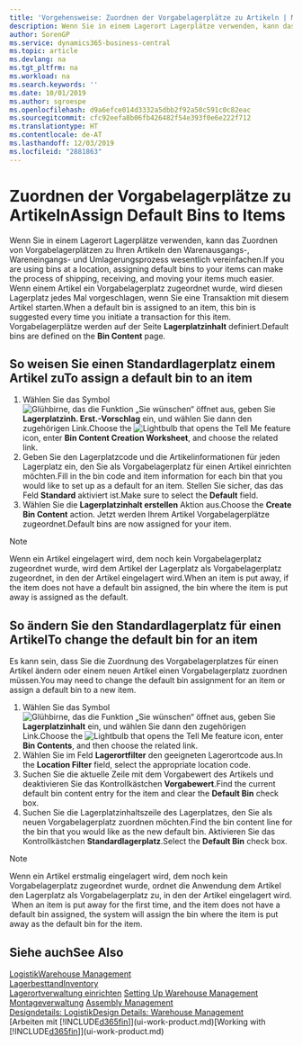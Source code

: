 ```yaml
---
title: 'Vorgehensweise: Zuordnen der Vorgabelagerplätze zu Artikeln | Microsoft Docs'
description: Wenn Sie in einem Lagerort Lagerplätze verwenden, kann das Zuordnen von Vorgabelagerplätzen zu Ihren Artikeln den Warenausgangs-, Wareneingangs- und Umlagerungsprozess wesentlich vereinfachen. Wenn einem Artikel ein Vorgabelagerplatz zugeordnet wurde, wird diesen Lagerplatz jedes Mal vorgeschlagen, wenn Sie eine Transaktion mit diesem Artikel starten.
author: SorenGP
ms.service: dynamics365-business-central
ms.topic: article
ms.devlang: na
ms.tgt_pltfrm: na
ms.workload: na
ms.search.keywords: ''
ms.date: 10/01/2019
ms.author: sgroespe
ms.openlocfilehash: d9a6efce014d3332a5dbb2f92a50c591c0c82eac
ms.sourcegitcommit: cfc92eefa8b06fb426482f54e393f0e6e222f712
ms.translationtype: HT
ms.contentlocale: de-AT
ms.lasthandoff: 12/03/2019
ms.locfileid: "2881863"
---
```

# <a name="assign-default-bins-to-items"></a><span data-ttu-id="b7508-104">Zuordnen der Vorgabelagerplätze zu Artikeln</span><span class="sxs-lookup"><span data-stu-id="b7508-104">Assign Default Bins to Items</span></span>
<span data-ttu-id="b7508-105">Wenn Sie in einem Lagerort Lagerplätze verwenden, kann das Zuordnen von Vorgabelagerplätzen zu Ihren Artikeln den Warenausgangs-, Wareneingangs- und Umlagerungsprozess wesentlich vereinfachen.</span><span class="sxs-lookup"><span data-stu-id="b7508-105">If you are using bins at a location, assigning default bins to your items can make the process of shipping, receiving, and moving your items much easier.</span></span> <span data-ttu-id="b7508-106">Wenn einem Artikel ein Vorgabelagerplatz zugeordnet wurde, wird diesen Lagerplatz jedes Mal vorgeschlagen, wenn Sie eine Transaktion mit diesem Artikel starten.</span><span class="sxs-lookup"><span data-stu-id="b7508-106">When a default bin is assigned to an item, this bin is suggested every time you initiate a transaction for this item.</span></span> <span data-ttu-id="b7508-107">Vorgabelagerplätze werden auf der Seite **Lagerplatzinhalt** definiert.</span><span class="sxs-lookup"><span data-stu-id="b7508-107">Default bins are defined on the **Bin Content** page.</span></span>  

## <a name="to-assign-a-default-bin-to-an-item"></a><span data-ttu-id="b7508-108">So weisen Sie einen Standardlagerplatz einem Artikel zu</span><span class="sxs-lookup"><span data-stu-id="b7508-108">To assign a default bin to an item</span></span>
1.  <span data-ttu-id="b7508-109">Wählen Sie das Symbol ![Glühbirne, das die Funktion „Sie wünschen“ öffnet](media/ui-search/search_small.png "Tell Me-Funktion") aus, geben Sie **Lagerplatzinh. Erst.-Vorschlag** ein, und wählen Sie dann den zugehörigen Link.</span><span class="sxs-lookup"><span data-stu-id="b7508-109">Choose the ![Lightbulb that opens the Tell Me feature](media/ui-search/search_small.png "Tell me what you want to do") icon, enter **Bin Content Creation Worksheet**, and choose the related link.</span></span>  
2.  <span data-ttu-id="b7508-110">Geben Sie den Lagerplatzcode und die Artikelinformationen für jeden Lagerplatz ein, den Sie als Vorgabelagerplatz für einen Artikel einrichten möchten.</span><span class="sxs-lookup"><span data-stu-id="b7508-110">Fill in the bin code and item information for each bin that you would like to set up as a default for an item.</span></span> <span data-ttu-id="b7508-111">Stellen Sie sicher, das das Feld **Standard** aktiviert ist.</span><span class="sxs-lookup"><span data-stu-id="b7508-111">Make sure to select the **Default** field.</span></span>  
3.  <span data-ttu-id="b7508-112">Wählen Sie die **Lagerplatzinhalt erstellen** Aktion aus.</span><span class="sxs-lookup"><span data-stu-id="b7508-112">Choose the **Create Bin Content** action.</span></span> <span data-ttu-id="b7508-113">Jetzt werden Ihrem Artikel Vorgabelagerplätze zugeordnet.</span><span class="sxs-lookup"><span data-stu-id="b7508-113">Default bins are now assigned for your item.</span></span>  

> [!NOTE]  
>  <span data-ttu-id="b7508-114">Wenn ein Artikel eingelagert wird, dem noch kein Vorgabelagerplatz zugeordnet wurde, wird dem Artikel der Lagerplatz als Vorgabelagerplatz zugeordnet, in den der Artikel eingelagert wird.</span><span class="sxs-lookup"><span data-stu-id="b7508-114">When an item is put away, if the item does not have a default bin assigned, the bin where the item is put away is assigned as the default.</span></span>  

## <a name="to-change-the-default-bin-for-an-item"></a><span data-ttu-id="b7508-115">So ändern Sie den Standardlagerplatz für einen Artikel</span><span class="sxs-lookup"><span data-stu-id="b7508-115">To change the default bin for an item</span></span>  
<span data-ttu-id="b7508-116">Es kann sein, dass Sie die Zuordnung des Vorgabelagerplatzes für einen Artikel ändern oder einem neuen Artikel einen Vorgabelagerplatz zuordnen müssen.</span><span class="sxs-lookup"><span data-stu-id="b7508-116">You may need to change the default bin assignment for an item or assign a default bin to a new item.</span></span>    
1.  <span data-ttu-id="b7508-117">Wählen Sie das Symbol ![Glühbirne, das die Funktion „Sie wünschen“ öffnet](media/ui-search/search_small.png "Tell Me-Funktion") aus, geben Sie **Lagerplatzinhalt** ein, und wählen Sie dann den zugehörigen Link.</span><span class="sxs-lookup"><span data-stu-id="b7508-117">Choose the ![Lightbulb that opens the Tell Me feature](media/ui-search/search_small.png "Tell me what you want to do") icon, enter **Bin Contents**, and then choose the related link.</span></span>  
2.  <span data-ttu-id="b7508-118">Wählen Sie im Feld **Lagerortfilter** den geeigneten Lagerortcode aus.</span><span class="sxs-lookup"><span data-stu-id="b7508-118">In the **Location Filter** field, select the appropriate location code.</span></span>  
3.  <span data-ttu-id="b7508-119">Suchen Sie die aktuelle Zeile mit dem Vorgabewert des Artikels und deaktivieren Sie das Kontrollkästchen **Vorgabewert**.</span><span class="sxs-lookup"><span data-stu-id="b7508-119">Find the current default bin content entry for the item and clear the **Default Bin** check box.</span></span>  
4.  <span data-ttu-id="b7508-120">Suchen Sie die Lagerplatzinhaltszeile des Lagerplatzes, den Sie als neuen Vorgabelagerplatz zuordnen möchten.</span><span class="sxs-lookup"><span data-stu-id="b7508-120">Find the bin content line for the bin that you would like as the new default bin.</span></span> <span data-ttu-id="b7508-121">Aktivieren Sie das Kontrollkästchen **Standardlagerplatz**.</span><span class="sxs-lookup"><span data-stu-id="b7508-121">Select the **Default Bin** check box.</span></span>  

> [!NOTE]  
>  <span data-ttu-id="b7508-122">Wenn ein Artikel erstmalig eingelagert wird, dem noch kein Vorgabelagerplatz zugeordnet wurde, ordnet die Anwendung dem Artikel den Lagerplatz als Vorgabelagerplatz zu, in den der Artikel eingelagert wird.  </span><span class="sxs-lookup"><span data-stu-id="b7508-122">When an item is put away for the first time, and the item does not have a default bin assigned, the system will assign the bin where the item is put away as the default bin for the item.</span></span>  

## <a name="see-also"></a><span data-ttu-id="b7508-123">Siehe auch</span><span class="sxs-lookup"><span data-stu-id="b7508-123">See Also</span></span>  
[<span data-ttu-id="b7508-124">Logistik</span><span class="sxs-lookup"><span data-stu-id="b7508-124">Warehouse Management</span></span>](warehouse-manage-warehouse.md)  
[<span data-ttu-id="b7508-125">Lagerbesttand</span><span class="sxs-lookup"><span data-stu-id="b7508-125">Inventory</span></span>](inventory-manage-inventory.md)  
<span data-ttu-id="b7508-126">[Lagerortverwaltung einrichten](warehouse-setup-warehouse.md)   </span><span class="sxs-lookup"><span data-stu-id="b7508-126">[Setting Up Warehouse Management](warehouse-setup-warehouse.md)   </span></span>  
<span data-ttu-id="b7508-127">[Montageverwaltung](assembly-assemble-items.md)  </span><span class="sxs-lookup"><span data-stu-id="b7508-127">[Assembly Management](assembly-assemble-items.md)  </span></span>  
[<span data-ttu-id="b7508-128">Designdetails: Logistik</span><span class="sxs-lookup"><span data-stu-id="b7508-128">Design Details: Warehouse Management</span></span>](design-details-warehouse-management.md)  
<span data-ttu-id="b7508-129">[Arbeiten mit [!INCLUDE[d365fin](includes/d365fin_md.md)]](ui-work-product.md)</span><span class="sxs-lookup"><span data-stu-id="b7508-129">[Working with [!INCLUDE[d365fin](includes/d365fin_md.md)]](ui-work-product.md)</span></span>
